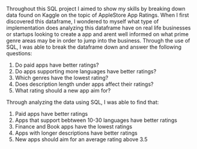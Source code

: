 Throughout this SQL project I aimed to show my skills by breaking down data found on Kaggle on the topic of AppleStore App Ratings. When I first discovered this dataframe, I wondered to myself what type of implementation does analyzing this dataframe have on real life businesses or startups looking to create a app and arent well informed on what prime genre areas may be in order to jump into the business. Through the use of SQL, I was able to break the dataframe down and answer the following questions:
1. Do paid apps have better ratings?
2. Do apps supporting more languages have better ratings?
3. Which genres have the lowest rating?
4. Does description length under apps affect their ratings?
5. What rating should a new app aim for?

Through analyzing the data using SQL, I was able to find that:
1. Paid apps have better ratings
2. Apps that support bebtween 10-30 languages have better ratings
3. Finance and Book apps have the lowest ratings
4. Apps with longer descriptions have better ratings
5. New apps should aim for an average rating above 3.5
